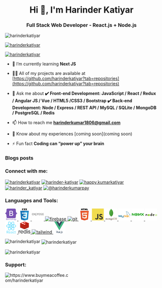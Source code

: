 <h1 align="center">Hi 👋, I'm Harinder Katiyar</h1>
<h3 align="center">Full Stack Web Developer - React.js + Node.js</h3>

<p align="left"> <img src="https://komarev.com/ghpvc/?username=harinderkatiyar&label=Profile%20views&color=0e75b6&style=flat" alt="harinderkatiyar" /> </p>

<p align="left"> <a href="https://github.com/ryo-ma/github-profile-trophy"><img src="https://github-profile-trophy.vercel.app/?username=harinderkatiyar" alt="harinderkatiyar" /></a> </p>

<p align="left"> <a href="https://twitter.com/harinderkatiyar" target="blank"><img src="https://img.shields.io/twitter/follow/harinderkatiyar?logo=twitter&style=for-the-badge" alt="harinderkatiyar" /></a> </p>

- 🌱 I’m currently learning **Next JS**

- 👨‍💻 All of my projects are available at [https://github.com/harinderkatiyar?tab=repositories](https://github.com/harinderkatiyar?tab=repositories)

- 💬 Ask me about **✔️ Front-end Development: JavaScript / React / Redux / Angular JS / Vue / HTML5 /CSS3 / Bootstrap ✔️ Back-end Development: Node / Express / REST API / MySQL / SQLite / MongoDB / PostgreSQL / Redis**

- 📫 How to reach me **harinderkumar1806@gmail.com**

- 📄 Know about my experiences [coming soon](coming soon)

- ⚡ Fun fact **Coding can “power up” your brain**

### Blogs posts
<!-- BLOG-POST-LIST:START -->
<!-- BLOG-POST-LIST:END -->

<h3 align="left">Connect with me:</h3>
<p align="left">
<a href="https://twitter.com/harinderkatiyar" target="blank"><img align="center" src="https://raw.githubusercontent.com/rahuldkjain/github-profile-readme-generator/master/src/images/icons/Social/twitter.svg" alt="harinderkatiyar" height="30" width="40" /></a>
<a href="https://linkedin.com/in/harinder-katiyar" target="blank"><img align="center" src="https://raw.githubusercontent.com/rahuldkjain/github-profile-readme-generator/master/src/images/icons/Social/linked-in-alt.svg" alt="harinder-katiyar" height="30" width="40" /></a>
<a href="https://fb.com/happy.kumarkatiyar" target="blank"><img align="center" src="https://raw.githubusercontent.com/rahuldkjain/github-profile-readme-generator/master/src/images/icons/Social/facebook.svg" alt="happy.kumarkatiyar" height="30" width="40" /></a>
<a href="https://instagram.com/harinder_katiyar" target="blank"><img align="center" src="https://raw.githubusercontent.com/rahuldkjain/github-profile-readme-generator/master/src/images/icons/Social/instagram.svg" alt="harinder_katiyar" height="30" width="40" /></a>
<a href="https://medium.com/@harinderkumarpay" target="blank"><img align="center" src="https://raw.githubusercontent.com/rahuldkjain/github-profile-readme-generator/master/src/images/icons/Social/medium.svg" alt="@harinderkumarpay" height="30" width="40" /></a>
</p>

<h3 align="left">Languages and Tools:</h3>
<p align="left"> <a href="https://getbootstrap.com" target="_blank"> <img src="https://raw.githubusercontent.com/devicons/devicon/master/icons/bootstrap/bootstrap-plain-wordmark.svg" alt="bootstrap" width="40" height="40"/> </a> <a href="https://www.w3schools.com/css/" target="_blank"> <img src="https://raw.githubusercontent.com/devicons/devicon/master/icons/css3/css3-original-wordmark.svg" alt="css3" width="40" height="40"/> </a> <a href="https://expressjs.com" target="_blank"> <img src="https://raw.githubusercontent.com/devicons/devicon/master/icons/express/express-original-wordmark.svg" alt="express" width="40" height="40"/> </a> <a href="https://firebase.google.com/" target="_blank"> <img src="https://www.vectorlogo.zone/logos/firebase/firebase-icon.svg" alt="firebase" width="40" height="40"/> </a> <a href="https://git-scm.com/" target="_blank"> <img src="https://www.vectorlogo.zone/logos/git-scm/git-scm-icon.svg" alt="git" width="40" height="40"/> </a> <a href="https://www.w3.org/html/" target="_blank"> <img src="https://raw.githubusercontent.com/devicons/devicon/master/icons/html5/html5-original-wordmark.svg" alt="html5" width="40" height="40"/> </a> <a href="https://developer.mozilla.org/en-US/docs/Web/JavaScript" target="_blank"> <img src="https://raw.githubusercontent.com/devicons/devicon/master/icons/javascript/javascript-original.svg" alt="javascript" width="40" height="40"/> </a> <a href="https://www.mongodb.com/" target="_blank"> <img src="https://raw.githubusercontent.com/devicons/devicon/master/icons/mongodb/mongodb-original-wordmark.svg" alt="mongodb" width="40" height="40"/> </a> <a href="https://www.mysql.com/" target="_blank"> <img src="https://raw.githubusercontent.com/devicons/devicon/master/icons/mysql/mysql-original-wordmark.svg" alt="mysql" width="40" height="40"/> </a> <a href="https://www.nginx.com" target="_blank"> <img src="https://raw.githubusercontent.com/devicons/devicon/master/icons/nginx/nginx-original.svg" alt="nginx" width="40" height="40"/> </a> <a href="https://nodejs.org" target="_blank"> <img src="https://raw.githubusercontent.com/devicons/devicon/master/icons/nodejs/nodejs-original-wordmark.svg" alt="nodejs" width="40" height="40"/> </a> <a href="https://reactjs.org/" target="_blank"> <img src="https://raw.githubusercontent.com/devicons/devicon/master/icons/react/react-original-wordmark.svg" alt="react" width="40" height="40"/> </a> <a href="https://redis.io" target="_blank"> <img src="https://raw.githubusercontent.com/devicons/devicon/master/icons/redis/redis-original-wordmark.svg" alt="redis" width="40" height="40"/> </a> <a href="https://tailwindcss.com/" target="_blank"> <img src="https://www.vectorlogo.zone/logos/tailwindcss/tailwindcss-icon.svg" alt="tailwind" width="40" height="40"/> </a> <a href="https://vuejs.org/" target="_blank"> <img src="https://raw.githubusercontent.com/devicons/devicon/master/icons/vuejs/vuejs-original-wordmark.svg" alt="vuejs" width="40" height="40"/> </a> </p>

<p><img align="left" src="https://github-readme-stats.vercel.app/api/top-langs?username=harinderkatiyar&show_icons=true&locale=en&layout=compact" alt="harinderkatiyar" /></p>

<p>&nbsp;<img align="center" src="https://github-readme-stats.vercel.app/api?username=harinderkatiyar&show_icons=true&locale=en" alt="harinderkatiyar" /></p>

<p><img align="center" src="https://github-readme-streak-stats.herokuapp.com/?user=harinderkatiyar&" alt="harinderkatiyar" /></p>

<h3 align="left">Support:</h3>
<p><a href="https://www.buymeacoffee.com/https://www.buymeacoffee.com/harinderkatiyar"> <img align="left" src="https://cdn.buymeacoffee.com/buttons/v2/default-yellow.png" height="50" width="210" alt="https://www.buymeacoffee.com/harinderkatiyar" /></a></p><br><br>
